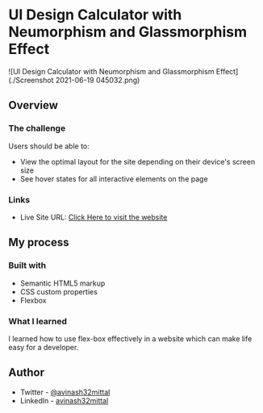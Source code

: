 # UI Design Calculator with Neumorphism and Glassmorphism Effect
![UI Design Calculator with Neumorphism and Glassmorphism Effect](./Screenshot 2021-06-19 045032.png)

## Overview

### The challenge

Users should be able to:

- View the optimal layout for the site depending on their device's screen size
- See hover states for all interactive elements on the page

### Links

- Live Site URL: [Click Here to visit the website](https://insurepagewebsite.netlify.app//)

## My process

### Built with

- Semantic HTML5 markup
- CSS custom properties
- Flexbox

### What I learned

I learned how to use flex-box effectively in a website which can make life easy for a developer.

## Author

- Twitter - [@avinash32mittal](https://www.twitter.com/avinash32mittal)
- LinkedIn - [avinash32mittal](https://www.linkedin.com/in/avinash32mittal/)
